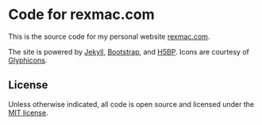 # Code for rexmac.com

This is the source code for my personal website [rexmac.com](http://rexmac.com/).

The site is powered by [Jekyll](http://jekyllrb.com/), [Bootstrap](http://twitter.github.com/bootstrap/), and [H5BP](http://html5boilerplate.com/). Icons are courtesy of [Glyphicons](http://glyphicons.com/).

## License

Unless otherwise indicated, all code is open source and licensed under the [MIT license](http://www.opensource.org/licenses/mit-license.php).

